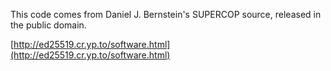 This code comes from Daniel J. Bernstein's SUPERCOP source,
released in the public domain.

[http://ed25519.cr.yp.to/software.html](http://ed25519.cr.yp.to/software.html)